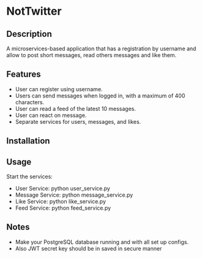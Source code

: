 # NotTwitter

## Description
A microservices-based application that has a registration by username and allow to post short messages, read others messages and like them.

## Features
- User can register using username.
- Users can send messages when logged in, with a maximum of 400 characters.
- User can read a feed of the latest 10 messages.
- User can react on message.
- Separate services for users, messages, and likes.

## Installation



## Usage
Start the services:
* User Service:
    python user_service.py
* Message Service:
    python message_service.py
* Like Service:
    python like_service.py
* Feed Service:
    python feed_service.py

## Notes
* Make your PostgreSQL database running and with all set up configs. 
* Also JWT secret key should be in saved in secure manner